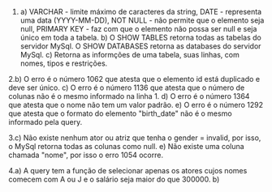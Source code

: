 1. a) VARCHAR - limite máximo de caracteres da string, DATE - representa uma data (YYYY-MM-DD), NOT NULL - não permite que o elemento seja null, PRIMARY KEY - faz com que o elemento não possa ser null e seja único em toda a tabela.
b) O SHOW TABLES retorna todas as tabelas do servidor MySql. O SHOW DATABASES retorna as databases do servidor MySql.
c) Retorna as informções de uma tabela, suas linhas, com nomes, tipos e restrições.

2.b) O erro é o número 1062 que atesta que o elemento id está duplicado e deve ser único.
c) O erro é o número 1136 que atesta que o número de colunas não é o mesmo informado na linha 1.
d) O erro é o número 1364 que atesta que o nome não tem um valor padrão.
e) O erro é o número 1292 que atesta que o formato do elemento "birth_date" não é o mesmo informado pela query.

3.c) Não existe nenhum ator ou atriz que tenha o gender = invalid, por isso, o MySql retorna todas as colunas como null.
e) Não existe uma coluna chamada "nome", por isso o erro 1054 ocorre.

4.a) A query tem a função de selecionar apenas os atores cujos nomes comecem com A ou J e o salário seja maior do que 300000.
b)